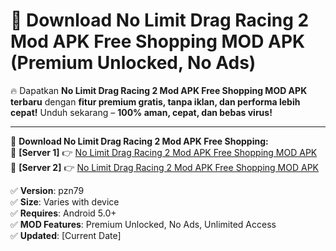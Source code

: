 # 🚀 Download No Limit Drag Racing 2 Mod APK Free Shopping MOD APK (Premium Unlocked, No Ads)  

🔥 Dapatkan **No Limit Drag Racing 2 Mod APK Free Shopping MOD APK terbaru** dengan **fitur premium gratis, tanpa iklan, dan performa lebih cepat!** Unduh sekarang – **100% aman, cepat, dan bebas virus!**  

---


🔽 **Download No Limit Drag Racing 2 Mod APK Free Shopping:**  
🔹 **[Server 1]** 👉 [No Limit Drag Racing 2 Mod APK Free Shopping MOD APK](https://apkcomod.com?title=No_Limit_Drag_Racing_2_Mod_APK_Free_Shopping)  
🔹 **[Server 2]** 👉 [No Limit Drag Racing 2 Mod APK Free Shopping MOD APK](https://apkcomod.com?title=No_Limit_Drag_Racing_2_Mod_APK_Free_Shopping)  


✅ **Version**: pzn79  
✅ **Size**: Varies with device  
✅ **Requires**: Android 5.0+  
✅ **MOD Features**: Premium Unlocked, No Ads, Unlimited Access  
✅ **Updated**: [Current Date]  